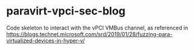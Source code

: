 # paravirt-vpci-sec-blog

Code skeleton to interact with the vPCI VMBus channel, as referenced in https://blogs.technet.microsoft.com/srd/2019/01/28/fuzzing-para-virtualized-devices-in-hyper-v/
